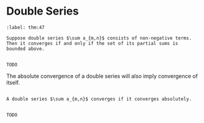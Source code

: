 # Double Series

````{prf:theorem}
:label: thm:47

Suppose double series $\sum a_{m,n}$ consists of non-negative terms. Then it converges if and only if the set of its partial sums is bounded above.

````

````{prf:proof}

TODO

````

The absolute convergence of a double series will also imply convergence of itself.


````{prf:theorem}

A double series $\sum a_{m,n}$ converges if it converges absolutely.

````

````{prf:proof}

TODO

````
